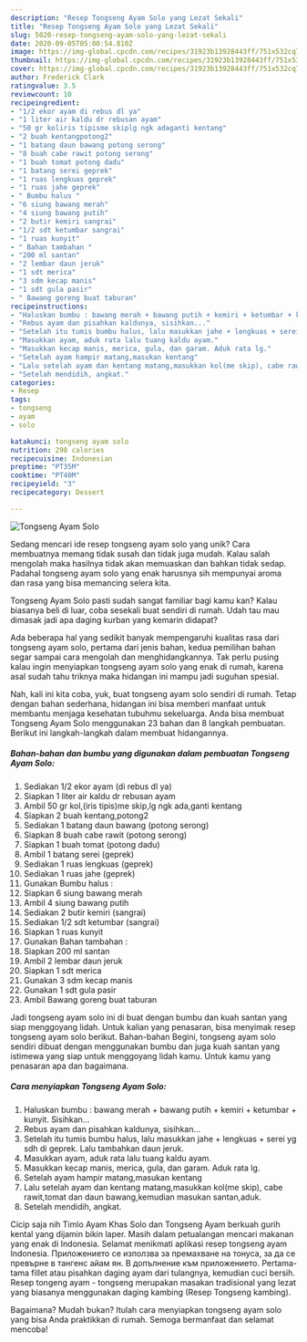 ```yaml
---
description: "Resep Tongseng Ayam Solo yang Lezat Sekali"
title: "Resep Tongseng Ayam Solo yang Lezat Sekali"
slug: 5020-resep-tongseng-ayam-solo-yang-lezat-sekali
date: 2020-09-05T05:00:54.810Z
image: https://img-global.cpcdn.com/recipes/31923b13928443ff/751x532cq70/tongseng-ayam-solo-foto-resep-utama.jpg
thumbnail: https://img-global.cpcdn.com/recipes/31923b13928443ff/751x532cq70/tongseng-ayam-solo-foto-resep-utama.jpg
cover: https://img-global.cpcdn.com/recipes/31923b13928443ff/751x532cq70/tongseng-ayam-solo-foto-resep-utama.jpg
author: Frederick Clark
ratingvalue: 3.5
reviewcount: 10
recipeingredient:
- "1/2 ekor ayam di rebus dl ya"
- "1 liter air kaldu dr rebusan ayam"
- "50 gr koliris tipisme skiplg ngk adaganti kentang"
- "2 buah kentangpotong2"
- "1 batang daun bawang potong serong"
- "8 buah cabe rawit potong serong"
- "1 buah tomat potong dadu"
- "1 batang serei geprek"
- "1 ruas lengkuas geprek"
- "1 ruas jahe geprek"
- " Bumbu halus "
- "6 siung bawang merah"
- "4 siung bawang putih"
- "2 butir kemiri sangrai"
- "1/2 sdt ketumbar sangrai"
- "1 ruas kunyit"
- " Bahan tambahan "
- "200 ml santan"
- "2 lembar daun jeruk"
- "1 sdt merica"
- "3 sdm kecap manis"
- "1 sdt gula pasir"
- " Bawang goreng buat taburan"
recipeinstructions:
- "Haluskan bumbu : bawang merah + bawang putih + kemiri + ketumbar + kunyit. Sisihkan..."
- "Rebus ayam dan pisahkan kaldunya, sisihkan..."
- "Setelah itu tumis bumbu halus, lalu masukkan jahe + lengkuas + serei yg sdh di geprek. Lalu tambahkan daun jeruk."
- "Masukkan ayam, aduk rata lalu tuang kaldu ayam."
- "Masukkan kecap manis, merica, gula, dan garam. Aduk rata lg."
- "Setelah ayam hampir matang,masukan kentang"
- "Lalu setelah ayam dan kentang matang,masukkan kol(me skip), cabe rawit,tomat dan daun bawang,kemudian masukan santan,aduk."
- "Setelah mendidih, angkat."
categories:
- Resep
tags:
- tongseng
- ayam
- solo

katakunci: tongseng ayam solo 
nutrition: 298 calories
recipecuisine: Indonesian
preptime: "PT35M"
cooktime: "PT40M"
recipeyield: "3"
recipecategory: Dessert

---
```



![Tongseng Ayam Solo](https://img-global.cpcdn.com/recipes/31923b13928443ff/751x532cq70/tongseng-ayam-solo-foto-resep-utama.jpg)

Sedang mencari ide resep tongseng ayam solo yang unik? Cara membuatnya memang tidak susah dan tidak juga mudah. Kalau salah mengolah maka hasilnya tidak akan memuaskan dan bahkan tidak sedap. Padahal tongseng ayam solo yang enak harusnya sih mempunyai aroma dan rasa yang bisa memancing selera kita.

Tongseng Ayam Solo pasti sudah sangat familiar bagi kamu kan? Kalau biasanya beli di luar, coba sesekali buat sendiri di rumah. Udah tau mau dimasak jadi apa daging kurban yang kemarin didapat?

Ada beberapa hal yang sedikit banyak mempengaruhi kualitas rasa dari tongseng ayam solo, pertama dari jenis bahan, kedua pemilihan bahan segar sampai cara mengolah dan menghidangkannya. Tak perlu pusing kalau ingin menyiapkan tongseng ayam solo yang enak di rumah, karena asal sudah tahu triknya maka hidangan ini mampu jadi suguhan spesial.


Nah, kali ini kita coba, yuk, buat tongseng ayam solo sendiri di rumah. Tetap dengan bahan sederhana, hidangan ini bisa memberi manfaat untuk membantu menjaga kesehatan tubuhmu sekeluarga. Anda bisa membuat Tongseng Ayam Solo menggunakan 23 bahan dan 8 langkah pembuatan. Berikut ini langkah-langkah dalam membuat hidangannya.

<!--inarticleads1-->

##### Bahan-bahan dan bumbu yang digunakan dalam pembuatan Tongseng Ayam Solo:

1. Sediakan 1/2 ekor ayam (di rebus dl ya)
1. Siapkan 1 liter air kaldu dr rebusan ayam
1. Ambil 50 gr kol,(iris tipis)me skip,lg ngk ada,ganti kentang
1. Siapkan 2 buah kentang,potong2
1. Sediakan 1 batang daun bawang (potong serong)
1. Siapkan 8 buah cabe rawit (potong serong)
1. Siapkan 1 buah tomat (potong dadu)
1. Ambil 1 batang serei (geprek)
1. Sediakan 1 ruas lengkuas (geprek)
1. Sediakan 1 ruas jahe (geprek)
1. Gunakan  Bumbu halus :
1. Siapkan 6 siung bawang merah
1. Ambil 4 siung bawang putih
1. Sediakan 2 butir kemiri (sangrai)
1. Sediakan 1/2 sdt ketumbar (sangrai)
1. Siapkan 1 ruas kunyit
1. Gunakan  Bahan tambahan :
1. Siapkan 200 ml santan
1. Ambil 2 lembar daun jeruk
1. Siapkan 1 sdt merica
1. Gunakan 3 sdm kecap manis
1. Gunakan 1 sdt gula pasir
1. Ambil  Bawang goreng buat taburan


Jadi tongseng ayam solo ini di buat dengan bumbu dan kuah santan yang siap menggoyang lidah. Untuk kalian yang penasaran, bisa menyimak resep tongseng ayam solo berikut. Bahan-bahan Begini, tongseng ayam solo sendiri dibuat dengan menggunakan bumbu dan juga kuah santan yang istimewa yang siap untuk menggoyang lidah kamu. Untuk kamu yang penasaran apa dan bagaimana. 

<!--inarticleads2-->

##### Cara menyiapkan Tongseng Ayam Solo:

1. Haluskan bumbu : bawang merah + bawang putih + kemiri + ketumbar + kunyit. Sisihkan...
1. Rebus ayam dan pisahkan kaldunya, sisihkan...
1. Setelah itu tumis bumbu halus, lalu masukkan jahe + lengkuas + serei yg sdh di geprek. Lalu tambahkan daun jeruk.
1. Masukkan ayam, aduk rata lalu tuang kaldu ayam.
1. Masukkan kecap manis, merica, gula, dan garam. Aduk rata lg.
1. Setelah ayam hampir matang,masukan kentang
1. Lalu setelah ayam dan kentang matang,masukkan kol(me skip), cabe rawit,tomat dan daun bawang,kemudian masukan santan,aduk.
1. Setelah mendidih, angkat.


Cicip saja nih Timlo Ayam Khas Solo dan Tongseng Ayam berkuah gurih kental yang dijamin bikin laper. Masih dalam petualangan mencari makanan yang enak di Indonesia. Selamat menikmati aplikasi resep tongseng ayam Indonesia. Приложението се използва за премахване на тонуса, за да се превърне в тангенс айам ян. В допълнение към приложението. Pertama-tama fillet atau pisahkan daging ayam dari tulangnya, kemudian cuci bersih. Resep tongeng ayam - tongseng merupakan masakan tradisional yang lezat yang biasanya menggunakan daging kambing (Resep Tongseng kambing). 

Bagaimana? Mudah bukan? Itulah cara menyiapkan tongseng ayam solo yang bisa Anda praktikkan di rumah. Semoga bermanfaat dan selamat mencoba!
